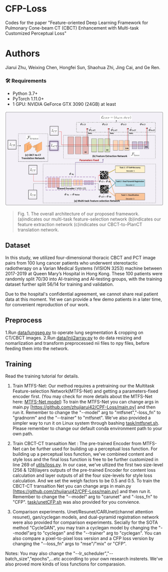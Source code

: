 # CFP-Loss
Codes for the paper "Feature-oriented Deep Learning Framework for Pulmonary Cone-beam CT (CBCT) Enhancement with Multi-task Customized Perceptual Loss"

# Authors
Jiarui Zhu, Weixing Chen, Hongfei Sun, Shaohua Zhi, Jing Cai, and Ge Ren.

### 🛠 Requirements
- Python 3.7+
- PyTorch 1.11.0+
- 1 GPU: NVIDIA GeForce GTX 3090 (24GB) at least

![](figure1.jpg)
> Fig. 1.  The overall architecture of our proposed framework.(a)indicates our multi-task feature-selection network (b)indicates our feature extraction network (c)indicates our CBCT-to-PlanCT translation network.

## Dataset

In this study, we utilized four-dimensional thoracic CBCT and PCT image pairs from 100 lung cancer patients who underwent stereotactic radiotherapy on a Varian Medical Systems (VISION 3253) machine between 2017-2019 at Queen Mary’s Hospital in Hong Kong. These 100 patients were randomly split 70/30 into AI-training and AI-testing groups, with the training dataset further split 56/14 for training and validation. 

Due to the hospital's confidential agreement, we cannot share real patient data at this moment. Yet we can provide a few demo patients in a later time, for convenient reproduction of our work.

## Preprocess 
1.Run [data/lungseg.py](https://github.com/zhujiarui42/CPF-Loss/data/lungseg.py") to operate lung segmentation & cropping on CT/CBCT images.
2.Run [data/lnii2array.py](https://github.com/zhujiarui42/CPF-Loss/data/nii2array.py") to do data resizing and nomarlization and transform preprocessed nii files to npy files, before feeding them into the network.

## Training
Read the training tutorial for details.
1. Train MTFS-Net: Our method requires a pretraining our the Multitask Feature-selection Network(MTFS-Net) and getting a parameters-fixed encoder first.
(You may check for more details about the MTFS-Net here: [MTFS-Net model](https://github.com/zhujiarui42/CPF-Loss/models/MultitaskModels/MTFSnet.py"))
To train the MTFS-Net you can change args in main.py [https://github.com/zhujiarui42/CPF-Loss/main.py] and then run it. Remember to change the "--model" arg to "mtfsnet","-loss_fn" to "gradnorm" and the "--trainer" to "mtfsnet".
We've also provided a simpler way to run it on Linux system through bashing [task/mtfsnet.sh](https://github.com/zhujiarui42/CPF-Loss/task/mtfsnet.sh). Please remember to change our default conda environment path to your own path.

2. Train CBCT-CT transaltion Net : The pre-trained Encoder from MTFS-Net can be further used for building up a perceptual loss function. For building up a perceptual loss function, we've combined content and style loss and the final loss function is free to be further customized in line 269 of  [utils/loss.py](https://github.com/zhujiarui42/CPF-Loss/utils/loss.py). In our case, we've ultized the first two size-level (256 & 128)layers outputs of the pre-trained Encoder for content loss calculation and layer outputs of all the four size-levels for style loss calculation. And we set the weigh factors to be  0.5 and 0.5.
To train the CBCT-CT transaltion Net you can change args in main.py [https://github.com/zhujiarui42/CPF-Loss/main.py] and then run it. Remember to change the "--model" arg to "carunet" and "-loss_fn" to "CFP".
[task/unetCFP.sh](https://github.com/zhujiarui42/CPF-Loss/task/mtfsnet.sh) was also provided for you convience.

3.  Comparison experiments. Unet/Resunet/CARUnet(channel attention resunet), gan/cyclegan models, and dual-pyramid registration network were also provided for comparison experiments. Secially for the SOTA method "CycleGAN", you may train a cyclegan model by changing the "--model"arg to "cyclegan" and the "--trainer" arg to "cyclegan". You can also compare a pixel-to-pixel loss version and a CFP loss version by changing the "--loss_fn" args to "mse"/"mix" or "CFP". 

Notes: You may also change the "--lr_scheduler","--batch_size","epochs",...etc accordling to your own research insterets. We've also proved more kinds of loss functions for comparasion.
